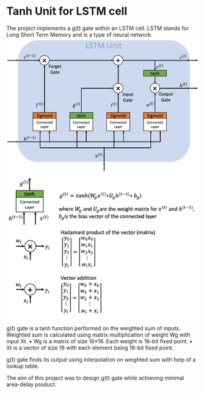 # Tanh Unit for LSTM cell

The project implements a g(t) gate within an LSTM cell. LSTM stands for Long Short Term Memory and is a type of neural network. 
![Screenshot](/Images/1.png? "LSTM")
![Screenshot](/Images/2.png? "g(t)")
 

g(t) gate is a tanh function performed on the weighted sum of inputs. Weighted sum is calculated using matrix multiplication of weight Wg with input Xt. 
•	Wg is a matrix of size 16*16. Each weight is 16-bit fixed point. 
•	Xt is a vector of size 16 with each element being 16-bit fixed point. 

g(t) gate finds its output using interpolation on weighted sum with help of a lookup table. 

The aim of this project was to design g(t) gate while achieving minimal area-delay product.
